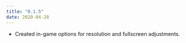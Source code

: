 ```yaml
---
title: "0.1.5"
date: 2020-04-28
---
```


* Created in-game options for resolution and fullscreen adjustments.
